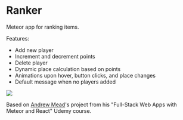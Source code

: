 # Ranker
Meteor app for ranking items. 

Features:
- Add new player
- Increment and decrement points
- Delete player
- Dynamic place calculation based on points
- Animations upon hover, button clicks, and place changes
- Default message when no players added

![](ranker.gif)

Based on [Andrew Mead](https://twitter.com/andrew_j_mead)'s project from his "Full-Stack Web Apps with Meteor and React" Udemy course. 
